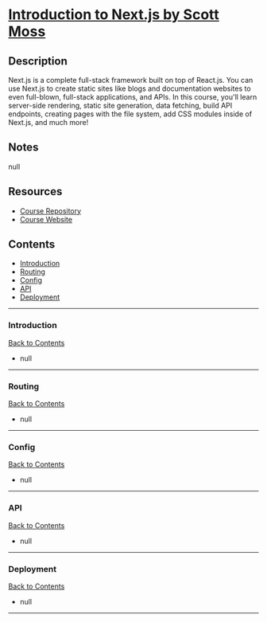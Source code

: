 # [Introduction to Next.js by Scott Moss](https://frontendmasters.com/courses/next-js/)

## Description

Next.js is a complete full-stack framework built on top of React.js. You can use Next.js to create static sites like blogs and documentation websites to even full-blown, full-stack applications, and APIs. In this course, you'll learn server-side rendering, static site generation, data fetching, build API endpoints, creating pages with the file system, add CSS modules inside of Next.js, and much more!

## Notes

null

## Resources

- [Course Repository](https://github.com/Hendrixer/nextjs-course-app/tree/master)
- [Course Website](https://hendrixer.github.io/nextjs-course)

## Contents

- [Introduction](#introduction)
- [Routing](#routing)
- [Config](#config)
- [API](#api)
- [Deployment](#deployment)

---

### <span id="introduction">Introduction</span>

[Back to Contents](#contents)

- null

---

### <span id="routing">Routing</span>

[Back to Contents](#contents)

- null

---

### <span id="config">Config</span>

[Back to Contents](#contents)

- null

---

### <span id="api">API</span>

[Back to Contents](#contents)

- null

---

### <span id="deployment">Deployment</span>

[Back to Contents](#contents)

- null

---

